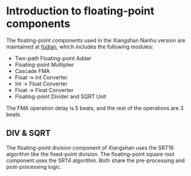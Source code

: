 # Introduction to floating-point components

The floating-point components used in the Xiangshan Nanhu version are maintained at [fudian](https://github.com/OpenXiangShan/fudian), which includes the following modules:

* Two-path Floating-point Adder
* Floating-point Multiplier
* Cascade FMA
* Float -> Int Converter
* Int -> Float Converter
* Float -> Float Converter
* Floating-point Divider and SQRT Unit

The FMA operation delay is 5 beats, and the rest of the operations are 3 beats.

## DIV & SQRT

The floating-point division component of Xiangshan uses the SRT16 algorithm like the fixed-point division. The floating-point square root component uses the SRT4 algorithm. Both share the pre-processing and post-processing logic.
